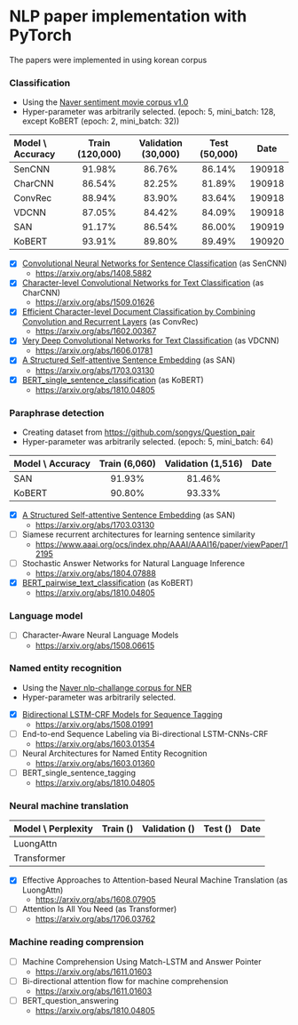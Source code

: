 # NLP paper implementation with PyTorch
The papers were implemented in using korean corpus 

### Classification
+ Using the [Naver sentiment movie corpus v1.0](https://github.com/e9t/nsmc)
+ Hyper-parameter was arbitrarily selected. (epoch: 5, mini_batch: 128, except KoBERT (epoch: 2, mini_batch: 32))

| Model \ Accuracy | Train (120,000) | Validation (30,000) | Test (50,000) | Date |
| :--------------- | :-------: | :------------: | :------: | :--------------: |
| SenCNN           |  91.98%  |     86.76%     |  86.14%  | 190918 |
| CharCNN          | 86.54% | 82.25% | 81.89% | 190918 |
| ConvRec          | 88.94% | 83.90% | 83.64% | 190918 |
| VDCNN            | 87.05% | 84.42% | 84.09% | 190918 |
| SAN | 91.17% | 86.54% | 86.00% | 190919 |
| KoBERT | 93.91% | 89.80% | 89.49% | 190920 |

* [x] [Convolutional Neural Networks for Sentence Classification](https://github.com/aisolab/nlp_implementation/tree/master/Convolutional_Neural_Networks_for_Sentence_Classification) (as SenCNN)
  + https://arxiv.org/abs/1408.5882
* [x] [Character-level Convolutional Networks for Text Classification](https://github.com/aisolab/nlp_implementation/tree/master/Character-level_Convolutional_Networks_for_Text_Classification) (as CharCNN)
  + https://arxiv.org/abs/1509.01626
* [x] [Efficient Character-level Document Classification by Combining Convolution and Recurrent Layers](https://github.com/aisolab/nlp_implementation/tree/master/Efficient_Character-level_Document_Classification_by_Combining_Convolution_and_Recurrent_Layers) (as ConvRec)
  + https://arxiv.org/abs/1602.00367
* [x] [Very Deep Convolutional Networks for Text Classification](https://github.com/aisolab/nlp_implementation/tree/master/Very_Deep_Convolutional_Networks_for_Text_Classification) (as VDCNN)
  + https://arxiv.org/abs/1606.01781
* [x] [A Structured Self-attentive Sentence Embedding](https://github.com/aisolab/nlp_implementation/tree/master/A_Structured_Self-attentive_Sentence_Embedding_cls) (as SAN)
  + https://arxiv.org/abs/1703.03130
* [x] [BERT_single_sentence_classification](https://github.com/aisolab/nlp_implementation/tree/master/BERT_single_sentence_classification) (as KoBERT)
  + https://arxiv.org/abs/1810.04805

### Paraphrase detection
+ Creating dataset from https://github.com/songys/Question_pair 
+ Hyper-parameter was arbitrarily selected. (epoch: 5, mini_batch: 64)

| Model \ Accuracy | Train (6,060) | Validation (1,516) | Date |
| :--------------- | :-------: | :------------: | -------------- |
| SAN           |  91.93%  |     81.46%     |          |
| KoBERT | 90.80% | 93.33% |  |


* [x] [A Structured Self-attentive Sentence Embedding](https://github.com/aisolab/nlp_implementation/tree/master/A_Structured_Self-attentive_Sentence_Embedding_ptc) (as SAN)
  + https://arxiv.org/abs/1703.03130
* [ ] Siamese recurrent architectures for learning sentence similarity 
  + https://www.aaai.org/ocs/index.php/AAAI/AAAI16/paper/viewPaper/12195
* [ ] Stochastic Answer Networks for Natural Language Inference
  + https://arxiv.org/abs/1804.07888
* [x] [BERT_pairwise_text_classification](https://github.com/aisolab/nlp_implementation/tree/master/BERT_pairwise_text_classification) (as KoBERT)
  + https://arxiv.org/abs/1810.04805

### Language model
* [ ] Character-Aware Neural Language Models
  + https://arxiv.org/abs/1508.06615


### Named entity recognition

+ Using the [Naver nlp-challange corpus for NER](https://github.com/naver/nlp-challenge/tree/master/missions/ner)
+ Hyper-parameter was arbitrarily selected.
* [x] [Bidirectional LSTM-CRF Models for Sequence Tagging](https://github.com/aisolab/nlp_implementation/tree/master/Bidirectional_LSTM-CRF_Models_for_Sequence_Tagging)
	+ https://arxiv.org/abs/1508.01991
* [ ] End-to-end Sequence Labeling via Bi-directional LSTM-CNNs-CRF
	+ https://arxiv.org/abs/1603.01354
* [ ] Neural Architectures for Named Entity Recognition
	+ https://arxiv.org/abs/1603.01360
* [ ] BERT_single_sentence_tagging
	+ https://arxiv.org/abs/1810.04805


### Neural machine translation

| Model \ Perplexity | Train () | Validation  () | Test () | Date |
| ------------------ | -------- | -------------- | ------- | ---- |
| LuongAttn          |          |                |         |      |
| Transformer        |          |                |         |      |

* [x] Effective Approaches to Attention-based Neural Machine Translation (as LuongAttn)
	+ https://arxiv.org/abs/1608.07905
* [ ] Attention Is All You Need (as Transformer)
	+ https://arxiv.org/abs/1706.03762


### Machine reading comprension
* [ ] Machine Comprehension Using Match-LSTM and Answer Pointer
	+ https://arxiv.org/abs/1611.01603
* [ ] Bi-directional attention flow for machine comprehension
	+ https://arxiv.org/abs/1611.01603
* [ ] BERT_question_answering
	+ https://arxiv.org/abs/1810.04805